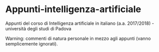 # Appunti-intelligenza-artificiale

Appunti del corso di Intelligenza artificiale in italiano (a.a. 2017/2018) - università degli studi di Padova

Warning: commenti di natura personale in mezzo agli appunti (vanno semplicemente ignorati).
